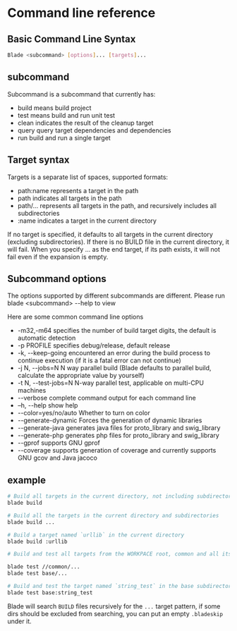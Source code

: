# Command line reference

## Basic Command Line Syntax

```bash
Blade <subcommand> [options]... [targets]...
```

## subcommand

Subcommand is a subcommand that currently has:

* build means build project
* test means build and run unit test
* clean indicates the result of the cleanup target
* query query target dependencies and dependencies
* run build and run a single target

## Target syntax

Targets is a separate list of spaces, supported formats:

* path:name represents a target in the path
* path indicates all targets in the path
* path/... represents all targets in the path, and recursively includes all subdirectories
* :name indicates a target in the current directory

If no target is specified, it defaults to all targets in the current directory (excluding subdirectories). If there is no BUILD file in the current directory, it will fail.
When you specify ... as the end target, if its path exists, it will not fail even if the expansion is empty.

## Subcommand options

The options supported by different subcommands are different. Please run blade \<subcommand\> --help to view

Here are some common command line options

* -m32,-m64 specifies the number of build target digits, the default is automatic detection
* -p PROFILE specifies debug/release, default release
* -k, --keep-going encountered an error during the build process to continue execution (if it is a fatal error can not continue)
* -j N, --jobs=N N way parallel build (Blade defaults to parallel build, calculate the appropriate value by yourself)
* -t N, --test-jobs=N N-way parallel test, applicable on multi-CPU machines
* --verbose complete command output for each command line
* –h, --help show help
* --color=yes/no/auto Whether to turn on color
* --generate-dynamic Forces the generation of dynamic libraries
* --generate-java generates java files for proto_library and swig_library
* --generate-php generates php files for proto_library and swig_library
* --gprof supports GNU gprof
* --coverage supports generation of coverage and currently supports GNU gcov and Java jacoco

## example

```bash
# Build all targets in the current directory, not including subdirectories
blade build

# Build all the targets in the current directory and subdirectories
blade build ...

# Build a target named `urllib` in the current directory
blade build :urllib

# Build and test all targets from the WORKPACE root, common and all its subdirectories

blade test //common/...
blade test base/...

# Build and test the target named `string_test` in the base subdirectory
blade test base:string_test
```

Blade will search `BUILD` files recursively for the `...` target pattern, if some dirs should be
excluded from searching, you can put an empty `.bladeskip` under it.

